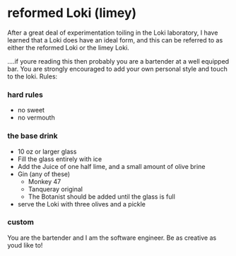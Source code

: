 # reformed Loki (limey)

After a great deal of experimentation toiling in the Loki laboratory, I have learned that a Loki does have an ideal form, and this can be referred to as either the reformed Loki or the limey Loki.

....if youre reading this then probably you are a bartender at a well equipped bar.  You are strongly encouraged to add your own personal style and touch to the loki.  Rules:


### hard rules
* no sweet
* no vermouth

### the base drink
* 10 oz or larger glass
* Fill the glass entirely with ice
* Add the Juice of one half lime, and a small amount of olive brine
* Gin (any of these)
  * Monkey 47
  * Tanqueray original
  * The Botanist should be added until the glass is full
* serve the Loki with three olives and a pickle

### custom

You are the bartender and I am the software engineer.  Be as creative as youd like to!
